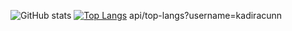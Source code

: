 ![GitHub stats](https://github-readme-stats.vercel.app/api?username=kadiracunn&show_icons=true&theme=tokyonight)
[![Top Langs](https://github-readme-stats.vercel.app/api/top-langs/?username=kadiracunn)](https://github.com/kadiracunn/github-readme-stats)
api/top-langs?username=kadiracunn

